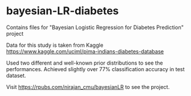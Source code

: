 # bayesian-LR-diabetes
Contains files for "Bayesian Logistic Regression for Diabetes Prediction" project   

Data for this study is taken from Kaggle https://www.kaggle.com/uciml/pima-indians-diabetes-database    

Used two different and well-known prior distributions to see the performances. Achieved slightly over 77% classification accuracy in test dataset.  

Visit https://rpubs.com/nirajan_cmu/bayesianLR to see the project.


 
